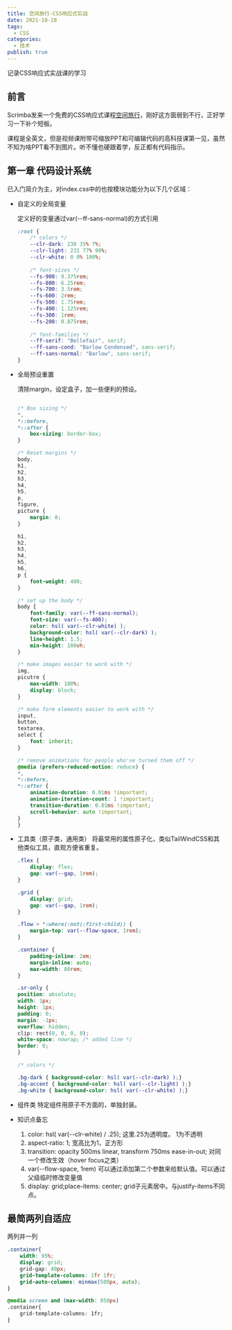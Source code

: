 ```yaml
---
title: 空间旅行-CSS响应式实战
date: 2021-10-28
tags:
  - CSS
categories:
  - 技术
publish: true
---
```


记录CSS响应式实战课的学习

<!-- more -->

## 前言
Scrimba发来一个免费的CSS响应式课程[空间旅行](https://scrimba.com/learn/spacetravel)，刚好这方面弱到不行，正好学习一下补个短板。

课程是全英文，但是视频课附带可缩放PPT和可编辑代码的高科技课第一见，虽然不知为啥PPT看不到图片。听不懂也硬跟着学，反正都有代码指示。

## 第一章 代码设计系统

已入门简介为主，对index.css中的也按模块功能分为以下几个区域：

- 自定义的全局变量

    定义好的变量通过var(--ff-sans-normal)的方式引用
    ```css
    :root {
        /* colors */
        --clr-dark: 230 35% 7%;
        --clr-light: 231 77% 90%;
        --clr-white: 0 0% 100%;
        
        /* font-sizes */
        --fs-900: 9.375rem;
        --fs-800: 6.25rem;
        --fs-700: 3.5rem;
        --fs-600: 2rem;
        --fs-500: 1.75rem;
        --fs-400: 1.125rem;
        --fs-300: 1rem;
        --fs-200: 0.875rem;
        
        /* font-families */
        --ff-serif: "Bellefair", serif;
        --ff-sans-cond: "Barlow Condensed", sans-serif;
        --ff-sans-normal: "Barlow", sans-serif;
    }
    ```

- 全局预设重置

    清除margin，设定盒子，加一些便利的预设。
    ```css

    /* Box sizing */
    *,
    *::before,
    *::after {
        box-sizing: border-box;
    }

    /* Reset margins */
    body,
    h1,
    h2,
    h3,
    h4,
    h5,
    p,
    figure,
    picture {
        margin: 0; 
    }

    h1,
    h2,
    h3,
    h4,
    h5,
    h6,
    p {
        font-weight: 400;
    }

    /* set up the body */
    body {
        font-family: var(--ff-sans-normal);
        font-size: var(--fs-400);
        color: hsl( var(--clr-white) );
        background-color: hsl( var(--clr-dark) );
        line-height: 1.5;
        min-height: 100vh;
    }

    /* make images easier to work with */
    img,
    picutre {
        max-width: 100%;
        display: block;
    }

    /* make form elements easier to work with */
    input,
    button,
    textarea,
    select {
        font: inherit;
    }

    /* remove animations for people who've turned them off */
    @media (prefers-reduced-motion: reduce) {  
    *,
    *::before,
    *::after {
        animation-duration: 0.01ms !important;
        animation-iteration-count: 1 !important;
        transition-duration: 0.01ms !important;
        scroll-behavior: auto !important;
    }
    }
    ```

- 工具类（原子类，通用类）
    将最常用的属性原子化，类似TailWindCSS和其他类似工具，直观方便省重复。
    ```css
    .flex {
        display: flex;
        gap: var(--gap, 1rem);
    }

    .grid {
        display: grid;
        gap: var(--gap, 1rem);
    }

    .flow > *:where(:not(:first-child)) {
        margin-top: var(--flow-space, 1rem);
    }

    .container {
        padding-inline: 2em;
        margin-inline: auto;
        max-width: 80rem;
    }

    .sr-only {
    position: absolute; 
    width: 1px;
    height: 1px;
    padding: 0;
    margin: -1px; 
    overflow: hidden;
    clip: rect(0, 0, 0, 0);
    white-space: nowrap; /* added line */
    border: 0;
    }

    /* colors */

    .bg-dark { background-color: hsl( var(--clr-dark) );}
    .bg-accent { background-color: hsl( var(--clr-light) );}
    .bg-white { background-color: hsl( var(--clr-white) );}
    ```

- 组件类
    特定组件用原子不方面的，单独封装。

- 知识点备忘

    1. color: hsl( var(--clr-white) / .25); 这里.25为透明度。 1为不透明
    2. aspect-ratio: 1; 宽高比为1，正方形
    3. transition: opacity 500ms linear, transform 750ms ease-in-out; 对同一个修改生效（hover focus之类）
    4. var(--flow-space, 1rem) 可以通过添加第二个参数来给默认值。可以通过父级临时修改变量值
    5. display: grid;place-items: center; grid子元素居中。与justify-items不同点。


## 最简两列自适应
两列并一列

```css
.container{
    width: 95%;
    display: grid;
    grid-gap: 40px;
    grid-template-columns: 1fr 1fr;
    grid-auto-columns: minmax(500px, auto);
}

@media screen and (max-width: 850px)
.container{
    grid-template-columns: 1fr;
}

```
